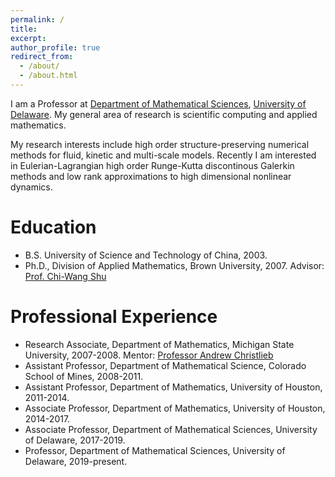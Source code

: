```yaml
---
permalink: /
title: 
excerpt: 
author_profile: true
redirect_from: 
  - /about/
  - /about.html
---
```

I am a Professor at [Department of Mathematical Sciences](https://www.mathsci.udel.edu/), [University of Delaware](https://www.udel.edu/). My general area of research is scientific computing and applied mathematics.

My research interests include high order structure-preserving numerical methods for fluid, kinetic and multi-scale models. Recently I am interested in Eulerian-Lagrangian high order Runge-Kutta discontinous Galerkin methods and low rank approximations to high dimensional nonlinear dynamics.


Education
======
- B.S. University of Science and Technology of China, 2003.
- Ph.D., Division of Applied Mathematics, Brown University, 2007. 
  Advisor: [Prof. Chi-Wang Shu](http://www.dam.brown.edu/people/shu/)

Professional Experience
======

- Research Associate, Department of Mathematics, Michigan State University, 2007-2008. 
  Mentor: [Professor Andrew Christlieb](http://www.the-christlieb-group.org/)
- Assistant Professor, Department of Mathematical Science, Colorado School of Mines, 2008-2011.
- Assistant Professor, Department of Mathematics, University of Houston, 2011-2014.
- Associate Professor, Department of Mathematics, University of Houston, 2014-2017.
- Associate Professor, Department of Mathematical Sciences, University of Delaware, 2017-2019.
- Professor, Department of Mathematical Sciences, University of Delaware, 2019-present.
